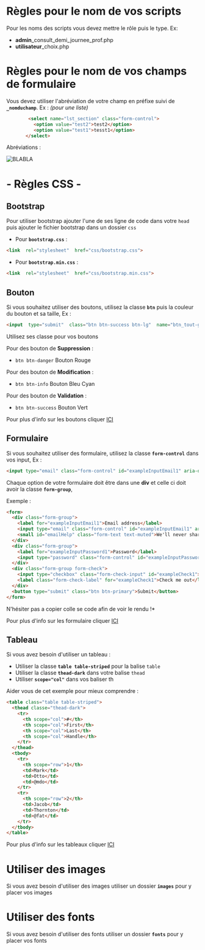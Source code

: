 # Règles pour le nom de vos scripts

Pour les noms des scripts vous devez mettre le rôle puis le type.
Ex: 

- **admin**_consult_demi_journee_prof.php
- **utilisateur**_choix.php

# Règles pour le nom de vos champs de formulaire

Vous devez utiliser l'abréviation de votre champ en préfixe suivi de **```_nomduchamp```**.
Ex :  *(pour une liste)*

````html
		<select name="lst_section" class="form-control">
          <option value="test2">test2</option>
          <option value="test1">tesst1</option>
       </select>
````

Abréviations :

![BLABLA](https://zupimages.net/up/19/13/xdk5.png)


# - Règles CSS -

## Bootstrap

Pour utiliser bootstrap ajouter l'une de ses ligne de code dans votre ```head``` puis ajouter le fichier bootstrap dans un dossier ```css```

- Pour **```bootstrap.css```** :
```html
<link  rel="stylesheet"  href="css/bootstrap.css">
```

- Pour **```bootstrap.min.css```** :
```html
<link  rel="stylesheet"  href="css/bootstrap.min.css">
```

## Bouton 

Si vous souhaitez utiliser des boutons, utilisez la classe  **```btn```** puis la couleur du bouton et sa taille,
Ex :

```html
<input  type="submit"  class="btn btn-success btn-lg"  name="btn_tout-generer"  value="Tout générer">
```

Utilisez ses classe pour vos boutons

Pour des bouton de **Suppression** :

- ```btn btn-danger``` Bouton Rouge

Pour des bouton de **Modification**  :

- ```btn btn-info``` Bouton Bleu Cyan

Pour des bouton de **Validation**  :

- ```btn btn-success``` Bouton Vert


Pour plus d'info sur les boutons cliquer [ICI](https://getbootstrap.com/docs/4.3/components/buttons/)

## Formulaire

Si vous souhaitez utiliser des formulaire, utilisez la classe  **```form-control```** dans vos input,
Ex :

```html
<input type="email" class="form-control" id="exampleInputEmail1" aria-describedby="emailHelp" placeholder="Enter email">
```

Chaque option de votre formulaire doit être dans une **div**  et celle ci doit avoir la classe **```form-group```**,

Exemple :

```html
<form>
  <div class="form-group">
    <label for="exampleInputEmail1">Email address</label>
    <input type="email" class="form-control" id="exampleInputEmail1" aria-describedby="emailHelp" placeholder="Enter email">
    <small id="emailHelp" class="form-text text-muted">We'll never share your email with anyone else.</small>
  </div>
  <div class="form-group">
    <label for="exampleInputPassword1">Password</label>
    <input type="password" class="form-control" id="exampleInputPassword1" placeholder="Password">
  </div>
  <div class="form-group form-check">
    <input type="checkbox" class="form-check-input" id="exampleCheck1">
    <label class="form-check-label" for="exampleCheck1">Check me out</label>
  </div>
  <button type="submit" class="btn btn-primary">Submit</button>
</form>
```
N'hésiter pas a copier colle se code afin de voir le rendu !*

Pour plus d'info sur les formulaire cliquer [ICI]([https://getbootstrap.com/docs/4.3/components/forms/](https://getbootstrap.com/docs/4.3/components/forms/))

## Tableau

Si vous avez besoin d'utiliser un tableau :

- Utiliser la classe **```table table-striped```**  pour la balise ```table```
- Utiliser la classe **```thead-dark```** dans votre balise ```thead```
- Utiliser **```scope="col"```** dans vos baliser th

Aider vous de cet exemple pour mieux comprendre :

```html
<table class="table table-striped">
  <thead classe="thead-dark">
    <tr>
      <th scope="col">#</th>
      <th scope="col">First</th>
      <th scope="col">Last</th>
      <th scope="col">Handle</th>
    </tr>
  </thead>
  <tbody>
    <tr>
      <th scope="row">1</th>
      <td>Mark</td>
      <td>Otto</td>
      <td>@mdo</td>
    </tr>
    <tr>
      <th scope="row">2</th>
      <td>Jacob</td>
      <td>Thornton</td>
      <td>@fat</td>
    </tr>
  </tbody>
</table>
```

Pour plus d'info sur les tableaux cliquer [ICI](https://getbootstrap.com/docs/4.3/content/tables/)

# Utiliser des images 

Si vous avez besoin d'utiliser des images utiliser un dossier **```images```** pour y placer vos images

# Utiliser des fonts

Si vous avez besoin d'utiliser des fonts utiliser un dossier **```fonts```** pour y placer vos fonts
